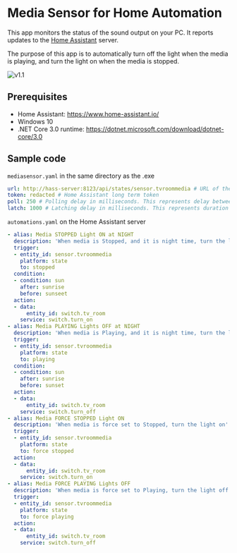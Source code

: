 # Media Sensor for Home Automation

This app monitors the status of the sound output on your PC.
It reports updates to the [Home Assistant](https://www.home-assistant.io/) server.

The purpose of this app is to automatically turn off the light when the media is playing,
and turn the light on when the media is stopped.

![v1.1](https://user-images.githubusercontent.com/1673956/70494380-f170d200-1abf-11ea-8eec-27b1d7c40f95.png)

## Prerequisites

* Home Assistant: https://www.home-assistant.io/
* Windows 10
* .NET Core 3.0 runtime: https://dotnet.microsoft.com/download/dotnet-core/3.0

## Sample code

`mediasensor.yaml` in the same directory as the .exe

```yaml
url: http://hass-server:8123/api/states/sensor.tvroommedia # URL of the API endpoint. See https://developers.home-assistant.io/docs/en/external_api_rest.html
token: redacted # Home Assistant long term token
poll: 250 # Polling delay in milliseconds. This represents delay between calls to the OS.
latch: 1000 # Latching delay in milliseconds. This represents duration of how long media state must be steady before making API call 

```

`automations.yaml` on the Home Assistant server

```yaml
- alias: Media STOPPED Light ON at NIGHT
  description: 'When media is Stopped, and it is night time, turn the light on'
  trigger:
  - entity_id: sensor.tvroommedia
    platform: state
    to: stopped
  condition:
  - condition: sun
    after: sunrise
    before: sunseet
  action:
  - data:
      entity_id: switch.tv_room
    service: switch.turn_on
- alias: Media PLAYING Lights OFF at NIGHT
  description: 'When media is Playing, and it is night time, turn the light off'
  trigger:
  - entity_id: sensor.tvroommedia
    platform: state
    to: playing
  condition:
  - condition: sun
    after: sunrise
    before: sunset
  action:
  - data:
      entity_id: switch.tv_room
    service: switch.turn_off
- alias: Media FORCE STOPPED Light ON
  description: 'When media is force set to Stopped, turn the light on'
  trigger:
  - entity_id: sensor.tvroommedia
    platform: state
    to: force stopped
  action:
  - data:
      entity_id: switch.tv_room
    service: switch.turn_on
- alias: Media FORCE PLAYING Lights OFF
  description: 'When media is force set to Playing, turn the light off'
  trigger:
  - entity_id: sensor.tvroommedia
    platform: state
    to: force playing
  action:
  - data:
      entity_id: switch.tv_room
    service: switch.turn_off

```
